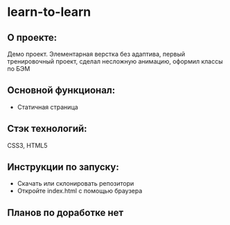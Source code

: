 # **learn-to-learn**

## О проекте:
Демо проект. Элементарная верстка без адаптива, первый тренировочный проект, сделал несложную анимацию, оформил классы по БЭМ

## Основной функционал: 
- Статичная страница

## Стэк технологий:
CSS3, HTML5

## Инструкции по запуску:
- Скачать или склонировать репозитори
- Откройте index.html с помощью браузера

## Планов по доработке нет 
